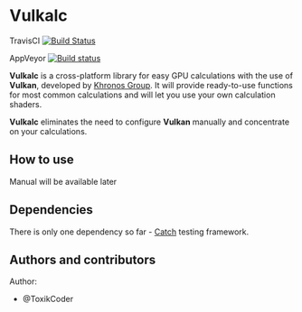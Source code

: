# Vulkalc

TravisCI [![Build Status](https://travis-ci.org/ToxikCoder/vulkalc.svg?branch=master)](https://travis-ci.org/ToxikCoder/vulkalc)

AppVeyor [![Build status](https://ci.appveyor.com/api/projects/status/jqmebpw0uisopf2n?svg=true)](https://ci.appveyor.com/project/ToxikCoder/vulkalc)

**Vulkalc** is a cross-platform library for easy GPU calculations with the use of **Vulkan**, 
developed by [Khronos Group](https://www.khronos.org/). It will provide ready-to-use functions for most common 
calculations and will let you use your own calculation shaders.

**Vulkalc** eliminates the need to configure **Vulkan** manually and concentrate on your calculations.

## How to use

Manual will be available later

## Dependencies

There is only one dependency so far - [Catch](https://github.com/philsquared/Catch) testing framework.

## Authors and contributors

Author:
- @ToxikCoder